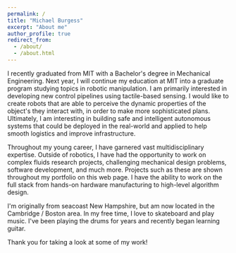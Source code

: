 ```yaml
---
permalink: /
title: "Michael Burgess"
excerpt: "About me"
author_profile: true
redirect_from: 
  - /about/
  - /about.html
---
```


I recently graduated from MIT with a Bachelor's degree in Mechanical Engineering. Next year, I will continue my education at MIT into a graduate program studying topics in robotic manipulation. I am primarily interested in developing new control pipelines using tactile-based sensing. I would like to create robots that are able to perceive the dynamic properties of the object's they interact with, in order to make more sophisticated plans. Ultimately, I am interesting in building safe and intelligent autonomous systems that could be deployed in the real-world and applied to help smooth logistics and improve infrastructure.

Throughout my young career, I have garnered vast multidisciplinary expertise. Outside of robotics, I have had the opportunity to work on complex fluids research projects, challenging mechanical design problems, software development, and much more. Projects such as these are shown throughout my portfolio on this web page. I have the ability to work on the full stack from hands-on hardware manufacturing to high-level algorithm design.

I'm originally from seacoast New Hampshire, but am now located in the Cambridge / Boston area. In my free time, I love to skateboard and play music. I've been playing the drums for years and recently began learning guitar.

Thank you for taking a look at some of my work!